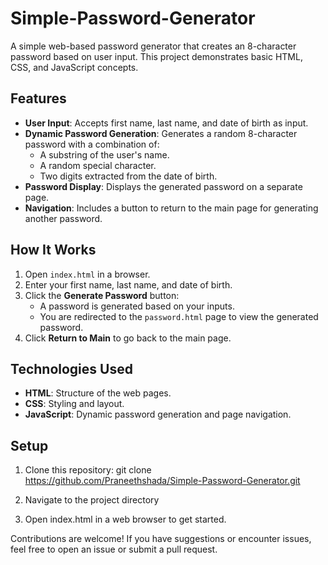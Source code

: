# Simple-Password-Generator

A simple web-based password generator that creates an 8-character password based on user input. This project demonstrates basic HTML, CSS, and JavaScript concepts.

## Features

- **User Input**: Accepts first name, last name, and date of birth as input.
- **Dynamic Password Generation**: Generates a random 8-character password with a combination of:
  - A substring of the user's name.
  - A random special character.
  - Two digits extracted from the date of birth.
- **Password Display**: Displays the generated password on a separate page.
- **Navigation**: Includes a button to return to the main page for generating another password.

## How It Works

1. Open `index.html` in a browser.
2. Enter your first name, last name, and date of birth.
3. Click the **Generate Password** button:
   - A password is generated based on your inputs.
   - You are redirected to the `password.html` page to view the generated password.
4. Click **Return to Main** to go back to the main page.

## Technologies Used

- **HTML**: Structure of the web pages.
- **CSS**: Styling and layout.
- **JavaScript**: Dynamic password generation and page navigation.

## Setup

1. Clone this repository:
   git clone https://github.com/Praneethshada/Simple-Password-Generator.git
   
2. Navigate to the project directory

3. Open index.html in a web browser to get started.

Contributions are welcome! If you have suggestions or encounter issues, feel free to open an issue or submit a pull request.
